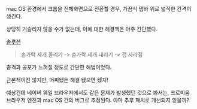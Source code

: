 mac OS 환경에서 크롬을 전체화면으로 전환할 경우, 가끔식 탭바 위로 넓직한 간격이 생긴다.

상당히 거슬리지 않을 수가 없는데, 이에 대한 해결책은 아주 간단했다.

[솔루션](https://www.reddit.com/r/MacOS/comments/qibzpx/huge_gap_at_the_top_when_chrome_is_in_fullscreen/)

> 손가락 세개 올리기 -> 손가락 세개 내리기 -> 갭 사라짐

충격과 공포가 느껴질 정도로 간단한 해법이었다. 

근본적이진 않지만, 어찌됐든 해결 됐으면 됐지! 

예상컨데 네이버 웨일 브라우저에서도 같은 문제가 발생했던 것으로 봐서는, 크로미움 브라우저 엔진과 mac OS 간의 버그로 추정된다. 아마 추후 패치로 개선되지 않을까?